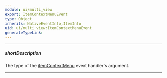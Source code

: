 ```yaml
---
module: ui/multi_view
export: ItemContextMenuEvent
type: Object
inherits: NativeEventInfo,ItemInfo
uid: ui/multi_view:ItemContextMenuEvent
generateTypeLink: 
---
```

---
##### shortDescription
The type of the [itemContextMenu]({basewidgetpath}/Events/#itemContextMenu) event handler's argument.

---
<!-- Description goes here -->